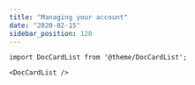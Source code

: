 ```yaml
---
title: "Managing your account"
date: "2020-02-15"
sidebar_position: 120
---
```


```mdx-code-block
import DocCardList from '@theme/DocCardList';

<DocCardList />
```
